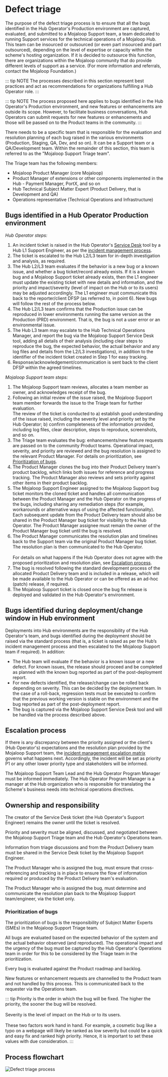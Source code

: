 # Defect triage

The purpose of the defect triage process is to ensure that all the bugs identified in the Hub Operator's Production environment are captured, evaluated, and submitted to a Mojaloop Support team, a team dedicated to running Support services for the technical operations of a Mojaloop Hub. This team can be insourced or outsourced (or even part insourced and part outsourced), depending on the level of expertise or capacity within the scheme's hosting organization. If it is decided to outsource this function, there are organizations within the Mojaloop community that do provide different levels of support as a service. (For more information and referrals, contact the Mojaloop Foundation.)

::: tip NOTE 
The processes described in this section represent best practices and act as recommendations for organizations fulfilling a Hub Operator role. 
:::

::: tip NOTE
The process proposed here applies to bugs identified in the Hub Operator's Production environment, and new features or enhancements are outside its scope. However, to facilitate business conversations, Hub Operators can submit requests for new features or enhancements and those will be passed on to the Product teams in the community.
:::

There needs to be a specific team that is responsible for the evaluation and resolution planning of each bug raised in the various environments (Production, Staging, QA, Dev, and so on). It can be a Support team or a QA/Development team. Within the remainder of this section, this team is referred to as the "Mojaloop Support Triage team".

The Triage team has the following members: 

* Mojaloop Product Manager (core Mojaloop)
* Product Manager of extensions or other components implemented in the Hub - Payment Manager, PortX, and so on
* Hub Technical Subject Matter Expert (Product Delivery, that is Development and QA)
* Operations representative (Technical Operations and Infrastructure)

## Bugs identified in a Hub Operator Production environment

*Hub Operator steps:*

1. An incident ticket is raised in the Hub Operator's [Service Desk](key-terms-kpis.md#key-terms) tool by a Hub L1 Support Engineer, as per the [incident management process](incident-management.md).
1. The ticket is escalated to the Hub L2/L3 team for in-depth investigation and analysis, as required.
1. The Hub L2/L3 team evaluates if the behavior is a new bug or a known issue, and whether a bug ticket/record already exists. If it is a known bug and a Mojaloop Support ticket already exists, then the L1 engineer must update the existing ticket with new details and information, and the priority and impact/severity (level of impact on the Hub or to its users) may be adjusted accordingly. The L1 engineer must communicate this back to the reporter/client DFSP (as referred to, in point 6). New bugs will follow the rest of the process below.
1. The Hub L2/L3 team confirms that the Production issue can be reproduced in lower environments running the same version as the Production (PRD) environment. That is, the bug is not a user error or an environmental issue.
1. The Hub L3 team may escalate to the Hub Technical Operations Manager, and report the bug via the Mojaloop Support Service Desk tool, adding all details of their analysis (including clear steps to reproduce the bug, the expected behavior, the actual behavior and any log files and details from the L2/L3 investigations), in addition to the identifier of the incident ticket created in Step 1 for easy tracking.
1. Response/acknowledgement/communication is sent back to the client DFSP within the agreed timelines.

*Mojaloop Support team steps:*

1. The Mojaloop Support team reviews, allocates a team member as owner, and acknowledges receipt of the bug.
1. Following an initial review of the issue raised, the Mojaloop Support team member forwards the issue to the Triage team for further evaluation. \
The review of the ticket is conducted to a) establish good understanding of the issue raised, including the severity level and priority set by the Hub Operator; b) confirm completeness of the information provided, including log files, clear description, steps to reproduce, screenshots, and so on.
1. The Triage team evaluates the bug: enhancements/new feature requests are passed on to the community Product teams. Operational impact, severity, and priority are reviewed and the bug resolution is assigned to the relevant Product Manager. For details on prioritization, see [Prioritization of bugs](#prioritization-of-bugs).
1. The Product Manager clones the bug into their Product Delivery team's product backlog, which links both issues for reference and progress tracking. The Product Manager also reviews and sets priority against other items in their product backlog.
1. The Mojaloop Support Engineer assigned to the Mojaloop Support bug ticket monitors the cloned ticket and handles all communication between the Product Manager and the Hub Operator on the progress of the bugs, including sharing any remediation steps (for example, workarounds or alternative ways of using the affected functionality). Each subsequent update from the Product Delivery team should also be shared in the Product Manager bug ticket for visibility to the Hub Operator. The Product Manager assignee must remain the owner of the Product Manager bug ticket until the bug is resolved.
1. The Product Manager communicates the resolution plan and timelines back to the Support team via the original Product Manager bug ticket. The resolution plan is then communicated to the Hub Operator. \
\
For details on what happens if the Hub Operator does not agree with the proposed prioritization and resolution plan, see [Escalation process](#escalation-process). 
1. The bug is resolved following the standard development process of the allocated Product Delivery team and is included in a release, which will be made available to the Hub Operator or can be offered as an ad-hoc (patch) release, if required.
1. The Mojaloop Support ticket is closed once the bug fix release is deployed and validated in the Hub Operator's environment.

## Bugs identified during deployment/change window in Hub environment

Deployments into Hub environments are the responsibility of the Hub Operator's team, and bugs identified during the deployment should be raised via the standard process (that is, a ticket is raised as per the Hub’s incident management process and then escalated to the Mojaloop Support team if required). In addition: 

* The Hub team will evaluate if the behavior is a known issue or a new defect. For known issues, the release should proceed and be completed as planned with the known bug reported as part of the post-deployment report.
* For new defects identified, the release/change can be rolled back depending on severity. This can be decided by the deployment team. In the case of a roll-back, regression tests must be executed to confirm that the previous working version is stable on the environment and the bug reported as part of the post-deployment report.
* The bug is captured via the Mojaloop Support Service Desk tool and will be handled via the process described above.

## Escalation process

If there is any discrepancy between the priority assigned or the client's (Hub Operator's) expectations and the resolution plan provided by the Mojaloop Support team, the [incident management escalation matrix](incident-management-escalation-matrix.md) governs what happens next. Accordingly, the incident will be set as priority P1 or any other lower priority type and stakeholders will be informed.

The Mojaloop Support Team Lead and the Hub Operator Program Manager must be informed immediately. The Hub Operator Program Manager is a manager at the Hub organization who is responsible for translating the Scheme's business needs into technical operations directives.

## Ownership and responsibility

The creator of the Service Desk ticket (the Hub Operator's Support Engineer) remains the owner until the ticket is resolved.

Priority and severity must be aligned, discussed, and negotiated between the Mojaloop Support Triage team and the Hub Operator's Operations team.

Information from triage discussions and from the Product Delivery team must be shared in the Service Desk ticket by the Mojaloop Support Engineer. 

The Product Manager who is assigned the bug, must ensure that cross-referencing and tracking is in place to ensure the flow of information required or produced by the Product Delivery team's evaluation. 

The Product Manager who is assigned the bug, must determine and communicate the resolution plan back to the Mojaloop Support team/engineer, via the ticket only.

### Prioritization of bugs

The prioritization of bugs is the responsibility of Subject Matter Experts (SMEs) in the Mojaloop Support Triage team. 

All bugs are evaluated based on the expected behavior of the system and the actual behavior observed (and reproduced). The operational impact and the urgency of the bug must be captured by the Hub Operator's Operations team in order for this to be considered by the Triage team in the prioritization.

Every bug is evaluated against the Product roadmap and backlog.

New features or enhancement requests are channelled to the Product team and not handled by this process. This is communicated back to the requester via the Operations team.

::: tip
Priority is the order in which the bug will be fixed. The higher the priority, the sooner the bug will be resolved. \
\
Severity is the level of impact on the Hub or to its users. \
\
These two factors work hand in hand. For example, a cosmetic bug like a typo on a webpage will likely be ranked as low severity but could be a quick and easy fix and ranked high priority. Hence, it is important to set these values with due consideration.
:::

## Process flowchart

![Defect triage process](/defect_triage.png)

